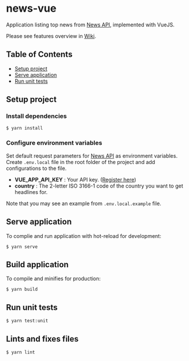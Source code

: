 # news-vue
Application listing top news from [News API](https://newsapi.org), implemented with VueJS.

Please see features overview in [Wiki](https://github.com/Perajit/news-vue/wiki).

## Table of Contents
- [Setup project](#setup-project)
- [Serve application](#serve-application)
- [Run unit tests](#run-unit-tests)


## Setup project

### Install dependencies
```
$ yarn install
 ```

### Configure environment variables
Set default request parameters for [News API](https://newsapi.org) as environment variables.
Create `.env.local` file in the root folder of the project and add configurations to the file.

- __VUE_APP_API_KEY__ : Your API key. ([Register here](https://newsapi.org/register))
- __country__ : The 2-letter ISO 3166-1 code of the country you want to get headlines for. 

Note that you may see an example from `.env.local.example` file.

## Serve application
To complie and run application with hot-reload for development:
```
$ yarn serve
```


## Build application
To compile and minifies for production:
```
$ yarn build
```


## Run unit tests
```
$ yarn test:unit
```


## Lints and fixes files
```
$ yarn lint
```
